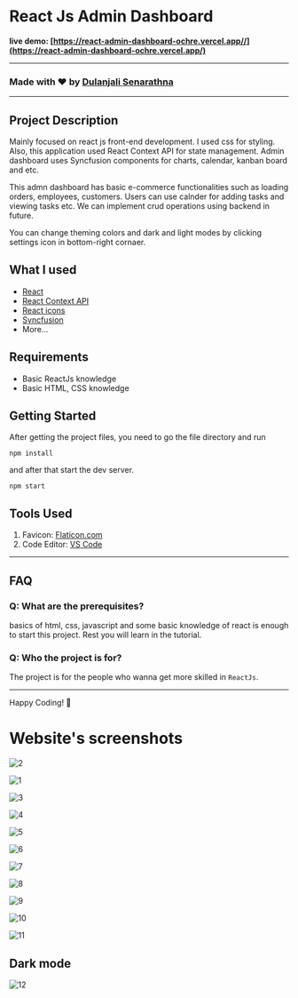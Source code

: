 # React Js Admin Dashboard

**live demo: [https://react-admin-dashboard-ochre.vercel.app//](https://react-admin-dashboard-ochre.vercel.app/)**

---

### Made with ❤️ by [Dulanjali Senarathna](https://www.linkedin.com/in/dulanjali-senarathna/)

---

## Project Description

Mainly focused on react js front-end development. I used css for styling. Also, this application used React Context API for state management. Admin dashboard uses Syncfusion components for charts, calendar, kanban board and etc. 

This admn dashboard has basic e-commerce functionalities such as loading orders, employees, customers. Users can use calnder for adding tasks and viewing tasks etc. We can implement crud operations using backend in future. 

You can change theming colors and dark and light modes by clicking settings icon in bottom-right cornaer.

## What I used

- [React](https://reactjs.org/)
- [React Context API](https://legacy.reactjs.org/docs/context.html)
- [React icons](https://react-icons.netlify.com/)
- [Syncfusion](https://www.syncfusion.com/react-components)
- More...

## Requirements

- Basic ReactJs knowledge
- Basic HTML, CSS knowledge

## Getting Started

After getting the project files, you need to go the file directory and run

```shell
npm install
```

and after that start the dev server.

```shell
npm start
```

## Tools Used

1. Favicon: [Flaticon.com](https://www.flaticon.com/)
1. Code Editor: [VS Code](https://code.visualstudio.com/)

---

## FAQ

### Q: What are the prerequisites?

basics of html, css, javascript and some basic knowledge of react is enough to start this project. Rest you will learn in the tutorial.

### Q: Who the project is for?

The project is for the people who wanna get more skilled in `ReactJs`.

---



Happy Coding! 🚀

# Website's screenshots

![2](https://user-images.githubusercontent.com/59603716/234086950-f378ce01-f2d8-4056-be57-b8968a148e46.PNG)

![1](https://user-images.githubusercontent.com/59603716/234086939-577fe59c-86d3-4200-8b2f-e96d3597379e.PNG)

![3](https://user-images.githubusercontent.com/59603716/234086960-09653f12-3f85-4655-9d7e-34eac5a2e690.PNG)

![4](https://user-images.githubusercontent.com/59603716/234086970-7780bd14-425b-4873-b8d2-886ffda4b44c.PNG)

![5](https://user-images.githubusercontent.com/59603716/234086990-32363c99-0797-40ea-a8f0-b36f720fbb11.PNG)

![6](https://user-images.githubusercontent.com/59603716/234087014-93057f03-95d9-4e0f-af66-5680371caee7.PNG)

![7](https://user-images.githubusercontent.com/59603716/234087032-fc9e22eb-c849-4fcf-98b8-333bec455a0b.PNG)

![8](https://user-images.githubusercontent.com/59603716/234087049-6b73c946-b432-4dd4-9669-6f1aa2de8e94.PNG)

![9](https://user-images.githubusercontent.com/59603716/234087068-8a9405b5-d4de-44e9-b825-4cae635f452e.PNG)

![10](https://user-images.githubusercontent.com/59603716/234087089-c6ac03b3-bcae-46f9-84f4-39248877a076.PNG)

![11](https://user-images.githubusercontent.com/59603716/234087107-926e391b-3d98-478a-936d-f6beb6de47c1.PNG)

## Dark mode

![12](https://user-images.githubusercontent.com/59603716/234087128-14e3fe56-9f74-49d3-8f7c-0657c6aeb1bb.PNG)

